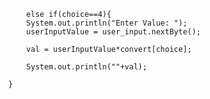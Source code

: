 


              else if(choice==4){
              System.out.println("Enter Value: ");
              userInputValue = user_input.nextByte();
              
              val = userInputValue*convert[choice];
              
              System.out.println(""+val);
              
          }
